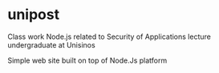 # unipost
Class work Node.js related to Security of Applications lecture undergraduate at Unisinos

Simple web site built on top of Node.Js platform
